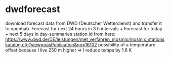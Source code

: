 # dwdforecast
download forecast data from DWD (Deutscher Wetterdienst) and transfer it to openhab.
Forecast for next 24 hours in 3 h intervals + Forecast for today + next 5 days in day-summaries
station id from here:
https://www.dwd.de/DE/leistungen/met_verfahren_mosmix/mosmix_stationskatalog.cfg?view=nasPublication&nn=16102
possibility of a temperature offset because I live 250 m higher => I reduce temps by 1.6 K
